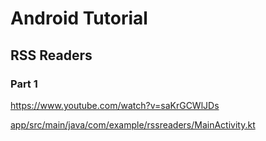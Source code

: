 # Android Tutorial

## RSS Readers

### Part 1

https://www.youtube.com/watch?v=saKrGCWlJDs

[app/src/main/java/com/example/rssreaders/MainActivity.kt](app/src/main/java/com/example/rssreaders/MainActivity.kt)



